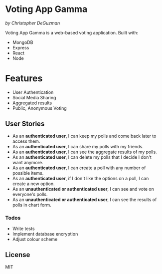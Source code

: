 ﻿# Voting App Gamma 
 _by Christopher DeGuzman_

Voting App Gamma is a web-based voting application. Built with:

  - MongoDB
  - Express
  - React
  - Node
 

# Features
  - User Authentication
  - Social Media Sharing
  - Aggregated results
  - Public, Anonymous Voting

## User Stories
 - As an **authenticated user**, I can keep my polls and come back later to access them.
 - As an **authenticated user**, I can share my polls with my friends.
 - As an **authenticated user**, I can see the aggregate results of my polls.
 - As an **authenticated user**, I can delete my polls that I decide I don't want anymore.
 - As an **authenticated user**, I can create a poll with any number of possible items.
 - As an **authenticated user**, if I don't like the options on a poll, I can create a new option.
- As an **unauthenticated or authenticated user**, I can see and vote on everyone's polls.
 - As an **unauthenticated or authenticated user**, I can see the results of polls in chart form.
 

### Todos

 - Write tests
 - Implement database encryption
 - Adjust colour scheme

License
----

MIT

